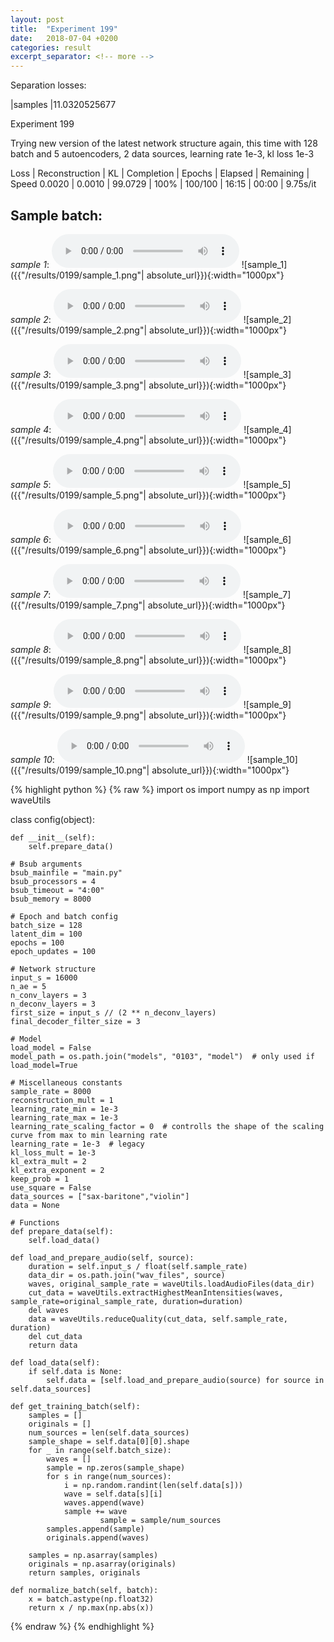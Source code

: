 ```yaml
---
layout: post
title:  "Experiment 199"
date:   2018-07-04 +0200
categories: result
excerpt_separator: <!-- more -->
---
```

Separation losses:

|samples
|11.0320525677<!-- more -->

Experiment 199

Trying new version of the latest network structure again, this time with 128 batch and 5 autoencoders, 2 data sources, learning rate 1e-3, kl loss 1e-3

Loss | Reconstruction | KL | Completion | Epochs | Elapsed | Remaining | Speed
0.0020 | 0.0010 | 99.0729 | 100% | 100/100 | 16:15 | 00:00 | 9.75s/it

## **Sample batch**:
_sample 1_:
<audio src="/ResultsOverview/results/0199/sample_1.wav" controls preload></audio>
![sample_1]({{"/results/0199/sample_1.png"| absolute_url}}){:width="1000px"}

_sample 2_:
<audio src="/ResultsOverview/results/0199/sample_2.wav" controls preload></audio>
![sample_2]({{"/results/0199/sample_2.png"| absolute_url}}){:width="1000px"}

_sample 3_:
<audio src="/ResultsOverview/results/0199/sample_3.wav" controls preload></audio>
![sample_3]({{"/results/0199/sample_3.png"| absolute_url}}){:width="1000px"}

_sample 4_:
<audio src="/ResultsOverview/results/0199/sample_4.wav" controls preload></audio>
![sample_4]({{"/results/0199/sample_4.png"| absolute_url}}){:width="1000px"}

_sample 5_:
<audio src="/ResultsOverview/results/0199/sample_5.wav" controls preload></audio>
![sample_5]({{"/results/0199/sample_5.png"| absolute_url}}){:width="1000px"}

_sample 6_:
<audio src="/ResultsOverview/results/0199/sample_6.wav" controls preload></audio>
![sample_6]({{"/results/0199/sample_6.png"| absolute_url}}){:width="1000px"}

_sample 7_:
<audio src="/ResultsOverview/results/0199/sample_7.wav" controls preload></audio>
![sample_7]({{"/results/0199/sample_7.png"| absolute_url}}){:width="1000px"}

_sample 8_:
<audio src="/ResultsOverview/results/0199/sample_8.wav" controls preload></audio>
![sample_8]({{"/results/0199/sample_8.png"| absolute_url}}){:width="1000px"}

_sample 9_:
<audio src="/ResultsOverview/results/0199/sample_9.wav" controls preload></audio>
![sample_9]({{"/results/0199/sample_9.png"| absolute_url}}){:width="1000px"}

_sample 10_:
<audio src="/ResultsOverview/results/0199/sample_10.wav" controls preload></audio>
![sample_10]({{"/results/0199/sample_10.png"| absolute_url}}){:width="1000px"}


{% highlight python %}
{% raw %}
import os
import numpy as np
import waveUtils


class config(object):

	def __init__(self):
		self.prepare_data()

	# Bsub arguments
	bsub_mainfile = "main.py"
	bsub_processors = 4
	bsub_timeout = "4:00"
	bsub_memory = 8000

	# Epoch and batch config
	batch_size = 128
	latent_dim = 100
	epochs = 100
	epoch_updates = 100

	# Network structure
	input_s = 16000
	n_ae = 5
	n_conv_layers = 3
	n_deconv_layers = 3
	first_size = input_s // (2 ** n_deconv_layers)
	final_decoder_filter_size = 3

	# Model
	load_model = False
	model_path = os.path.join("models", "0103", "model")  # only used if load_model=True

	# Miscellaneous constants
	sample_rate = 8000
	reconstruction_mult = 1
	learning_rate_min = 1e-3
	learning_rate_max = 1e-3
	learning_rate_scaling_factor = 0  # controlls the shape of the scaling curve from max to min learning rate
	learning_rate = 1e-3  # legacy
	kl_loss_mult = 1e-3
	kl_extra_mult = 2
	kl_extra_exponent = 2
	keep_prob = 1
	use_square = False
	data_sources = ["sax-baritone","violin"]
	data = None

	# Functions
	def prepare_data(self):
		self.load_data()

	def load_and_prepare_audio(self, source):
		duration = self.input_s / float(self.sample_rate)
		data_dir = os.path.join("wav_files", source)
		waves, original_sample_rate = waveUtils.loadAudioFiles(data_dir)
		cut_data = waveUtils.extractHighestMeanIntensities(waves, sample_rate=original_sample_rate, duration=duration)
		del waves
		data = waveUtils.reduceQuality(cut_data, self.sample_rate, duration)
		del cut_data
		return data

	def load_data(self):
		if self.data is None:
			self.data = [self.load_and_prepare_audio(source) for source in self.data_sources]

	def get_training_batch(self):
		samples = []
		originals = []
		num_sources = len(self.data_sources)
		sample_shape = self.data[0][0].shape
		for _ in range(self.batch_size):
			waves = []
			sample = np.zeros(sample_shape)
			for s in range(num_sources):
				i = np.random.randint(len(self.data[s]))
				wave = self.data[s][i]
				waves.append(wave)
				sample += wave
                        sample = sample/num_sources
			samples.append(sample)
			originals.append(waves)

		samples = np.asarray(samples)
		originals = np.asarray(originals)
		return samples, originals

	def normalize_batch(self, batch):
		x = batch.astype(np.float32)
		return x / np.max(np.abs(x))


{% endraw %}
{% endhighlight %}
